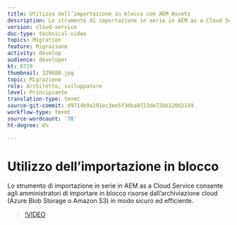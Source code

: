 ```yaml
---
title: Utilizzo dell’importazione in blocco con AEM Assets
description: Lo strumento di importazione in serie in AEM as a Cloud Service consente agli amministratori di importare in blocco risorse dall’archiviazione cloud (Azure Blob Storage o Amazon S3) in modo sicuro ed efficiente.
version: cloud-service
doc-type: technical-video
topics: Migration
feature: Migrazione
activity: develop
audience: developer
kt: 6729
thumbnail: 329680.jpg
topic: Migrazione
role: Architetto, sviluppatore
level: Principiante
translation-type: tm+mt
source-git-commit: d9714b9a291ec3ee5f3dba9723de72bb120d2149
workflow-type: tm+mt
source-wordcount: '78'
ht-degree: 0%

---
```



# Utilizzo dell’importazione in blocco

Lo strumento di importazione in serie in AEM as a Cloud Service consente agli amministratori di importare in blocco risorse dall’archiviazione cloud (Azure Blob Storage o Amazon S3) in modo sicuro ed efficiente.

>[!VIDEO](https://video.tv.adobe.com/v/329680/?quality=12&learn=on)

